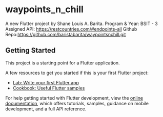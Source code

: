 # waypoints_n_chill

A new Flutter project by Shane Louis A. Barita.
Program & Year: BSIT - 3
Assigned API: https://restcountries.com/#endpoints-all
Github Repo:https://github.com/baristabarita/waypointsnchill.git

## Getting Started

This project is a starting point for a Flutter application.

A few resources to get you started if this is your first Flutter project:

- [Lab: Write your first Flutter app](https://docs.flutter.dev/get-started/codelab)
- [Cookbook: Useful Flutter samples](https://docs.flutter.dev/cookbook)

For help getting started with Flutter development, view the
[online documentation](https://docs.flutter.dev/), which offers tutorials,
samples, guidance on mobile development, and a full API reference.
